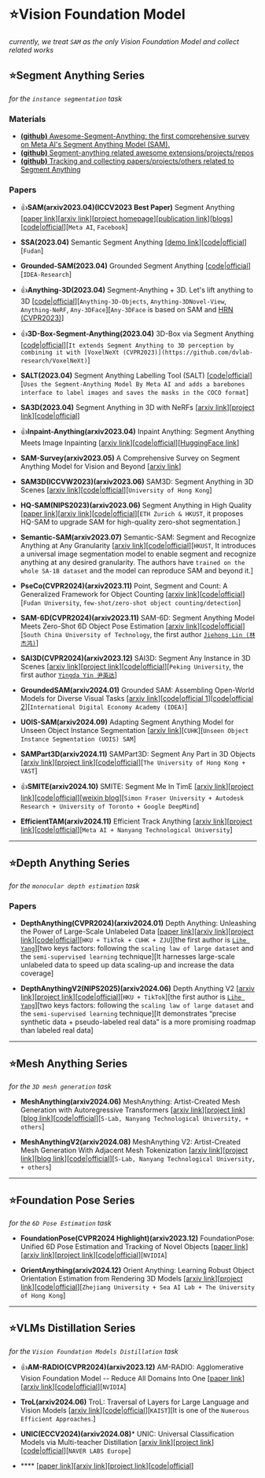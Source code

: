 # ⭐Vision Foundation Model
*currently, we treat `SAM` as the only Vision Foundation Model and collect related works*

## ⭐Segment Anything Series
*for the `instance segmentation` task*

### Materials

* [**(github)** Awesome-Segment-Anything: the first comprehensive survey on Meta AI's Segment Anything Model (SAM).](https://github.com/liliu-avril/Awesome-Segment-Anything)
* [**(github)** Segment-anything related awesome extensions/projects/repos](https://github.com/JerryX1110/awesome-segment-anything-extensions)
* [**(github)** Tracking and collecting papers/projects/others related to Segment Anything](https://github.com/Hedlen/awesome-segment-anything)

### Papers

* 👍**SAM(arxiv2023.04)(ICCV2023 Best Paper)** Segment Anything [[paper link](https://openaccess.thecvf.com/content/ICCV2023/html/Kirillov_Segment_Anything_ICCV_2023_paper.html)][[arxiv link](https://arxiv.org/abs/2304.02643)][[project homepage](https://segment-anything.com/)][[publication link](https://ai.facebook.com/research/publications/segment-anything/)][[blogs](https://ai.facebook.com/blog/segment-anything-foundation-model-image-segmentation/)][[code|official](https://github.com/facebookresearch/segment-anything)][`Meta AI`, `Facebook`]

* **SSA(2023.04)** Semantic Segment Anything [[demo link](https://replicate.com/cjwbw/semantic-segment-anything)][[code|official](https://github.com/fudan-zvg/Semantic-Segment-Anything)][`Fudan`]

* **Grounded-SAM(2023.04)** Grounded Segment Anything [[code|official](https://github.com/IDEA-Research/Grounded-Segment-Anything)][`IDEA-Research`]

* 👍**Anything-3D(2023.04)** Segment-Anything + 3D. Let's lift anything to 3D [[code|official](https://github.com/Anything-of-anything/Anything-3D)][`Anything-3D-Objects`, `Anything-3DNovel-View`, `Anything-NeRF`, `Any-3DFace`][`Any-3DFace` is based on SAM and [HRN (CVPR2023)](https://younglbw.github.io/HRN-homepage/)]

* 👍**3D-Box-Segment-Anything(2023.04)** 3D-Box via Segment Anything [[code|official](https://github.com/dvlab-research/3D-Box-Segment-Anything)][`It extends Segment Anything to 3D perception by combining it with [VoxelNeXt (CVPR2023)](https://github.com/dvlab-research/VoxelNeXt)`]

* **SALT(2023.04)** Segment Anything Labelling Tool (SALT) [[code|official](https://github.com/anuragxel/salt)][`Uses the Segment-Anything Model By Meta AI and adds a barebones interface to label images and saves the masks in the COCO format`]

* **SA3D(2023.04)** Segment Anything in 3D with NeRFs [[arxiv link](https://arxiv.org/abs/2304.12308)][[project link](https://jumpat.github.io/SA3D/)][[code|official](https://github.com/Jumpat/SegmentAnythingin3D)]

* 👍**Inpaint-Anything(arxiv2023.04)** Inpaint Anything: Segment Anything Meets Image Inpainting [[arxiv link](https://arxiv.org/abs/2304.06790)][[code|official](https://github.com/geekyutao/Inpaint-Anything)][[HuggingFace link](https://huggingface.co/spaces/InpaintAI/Inpaint-Anything)]

* **SAM-Survey(arxiv2023.05)** A Comprehensive Survey on Segment Anything Model for Vision and Beyond [[arxiv link](https://arxiv.org/abs/2305.08196)]

* **SAM3D(ICCVW2023)(arxiv2023.06)** SAM3D: Segment Anything in 3D Scenes [[arxiv link](https://arxiv.org/abs/2306.03908)][[code|official](https://github.com/Pointcept/SegmentAnything3D)][`University of Hong Kong`]

* **HQ-SAM(NIPS2023)(arxiv2023.06)** Segment Anything in High Quality [[paper link](https://proceedings.neurips.cc/paper_files/paper/2023/hash/5f828e38160f31935cfe9f67503ad17c-Abstract-Conference.html)][[arxiv link](https://arxiv.org/abs/2306.01567)][[code|official](https://github.com/SysCV/SAM-HQ)][`ETH Zurich & HKUST`, it proposes HQ-SAM to upgrade SAM for high-quality zero-shot segmentation.]

* **Semantic-SAM(arxiv2023.07)** Semantic-SAM: Segment and Recognize Anything at Any Granularity [[arxiv link](https://arxiv.org/abs/2307.04767)][[code|official](https://github.com/UX-Decoder/Semantic-SAM)][`HKUST`,  It introduces a universal image segmentation model to enable segment and recognize anything at any desired granularity. The authors have `trained on the whole SA-1B dataset` and the model can reproduce SAM and beyond it.]

* **PseCo(CVPR2024)(arxiv2023.11)** Point, Segment and Count: A Generalized Framework for Object Counting [[arxiv link](https://arxiv.org/abs/2311.12386)][[code|official](https://github.com/Hzzone/PseCo)][`Fudan University`, `few-shot/zero-shot object counting/detection`]

* **SAM-6D(CVPR2024)(arxiv2023.11)** SAM-6D: Segment Anything Model Meets Zero-Shot 6D Object Pose Estimation [[arxiv link](https://arxiv.org/abs/2311.15707)][[code|official](https://github.com/JiehongLin/SAM-6D)][`South China University of Technology`, the first author [`Jiehong Lin (林杰鸿)`](https://jiehonglin.github.io/)]

* **SAI3D(CVPR2024)(arxiv2023.12)** SAI3D: Segment Any Instance in 3D Scenes [[arxiv link](https://arxiv.org/abs/2312.11557)][[project link](https://yd-yin.github.io/SAI3D/)][[code|official](https://github.com/yd-yin/SAI3D)][`Peking University`, the first author [`Yingda Yin 尹英达`](https://yd-yin.github.io/)]

* **GroundedSAM(arxiv2024.01)** Grounded SAM: Assembling Open-World Models for Diverse Visual Tasks [[arxiv link](https://arxiv.org/abs/2401.14159)][[code|official 1](https://github.com/IDEA-Research/Grounded-SAM-2)][[code|official 2](https://github.com/IDEA-Research/Grounded-Segment-Anything)][`International Digital Economy Academy (IDEA)`]

* **UOIS-SAM(arxiv2024.09)** Adapting Segment Anything Model for Unseen Object Instance Segmentation [[arxiv link](https://arxiv.org/abs/2409.15481)][`CUHK`][`Unseen Object Instance Segmentation (UOIS) SAM`]

* **SAMPart3D(arxiv2024.11)** SAMPart3D: Segment Any Part in 3D Objects [[arxiv link](https://arxiv.org/abs/2411.07184)][[project link](https://yhyang-myron.github.io/SAMPart3D-website/)][[code|official](https://github.com/Pointcept/SAMPart3D)][`The University of Hong Kong + VAST`]

* 👍**SMITE(arxiv2024.10)** SMITE: Segment Me In TimE [[arxiv link](https://arxiv.org/abs/2410.18538)][[project link](https://segment-me-in-time.github.io/)][[code|official](https://github.com/alimohammadiamirhossein/smite/)][[weixin blog](https://mp.weixin.qq.com/s/b2b6NxyaVpjGO8_pgL7KFA)][`Simon Fraser University + Autodesk Research + University of Toronto + Google DeepMind`]

* **EfficientTAM(arxiv2024.11)** Efficient Track Anything [[arxiv link](https://arxiv.org/abs/2411.18933)][[project link](https://yformer.github.io/efficient-track-anything/)][[code|official](https://github.com/yformer/EfficientTAM)][`Meta AI + Nanyang Technological University`]



***

## ⭐Depth Anything Series
*for the `monocular depth estimation` task*

### Papers

* **DepthAnything(CVPR2024)(arxiv2024.01)** Depth Anything: Unleashing the Power of Large-Scale Unlabeled Data [[paper link](https://openaccess.thecvf.com/content/CVPR2024/html/Yang_Depth_Anything_Unleashing_the_Power_of_Large-Scale_Unlabeled_Data_CVPR_2024_paper.html)][[arxiv link](https://arxiv.org/abs/2401.10891)][[project link](https://depth-anything.github.io/)][[code|official](https://github.com/LiheYoung/Depth-Anything)][`HKU + TikTok + CUHK + ZJU`][the first author is [`Lihe Yang`](https://liheyoung.github.io/)][two keys factors: following the `scaling law of large dataset` and the `semi-supervised learning` technique][It harnesses large-scale unlabeled data to speed up data scaling-up and increase the data coverage]
  
* **DepthAnythingV2(NIPS2025)(arxiv2024.06)** Depth Anything V2 [[arxiv link](https://arxiv.org/abs/2406.09414)][[project link](https://depth-anything-v2.github.io/)][[code|official](https://github.com/DepthAnything/Depth-Anything-V2)][`HKU + TikTok`][the first author is [`Lihe Yang`](https://liheyoung.github.io/)][two keys factors: following the `scaling law of large dataset` and the `semi-supervised learning` technique][It demonstrates “precise synthetic data + pseudo-labeled real data” is a more promising roadmap than labeled real data]


***

## ⭐Mesh Anything Series
*for the `3D mesh generation` task*

* **MeshAnything(arxiv2024.06)** MeshAnything: Artist-Created Mesh Generation with Autoregressive Transformers [[arxiv link](https://arxiv.org/abs/2406.10163)][[project link](https://buaacyw.github.io/mesh-anything/)][[blog link](https://zhuanlan.zhihu.com/p/706166825)][[code|official](https://github.com/buaacyw/MeshAnything)][`S-Lab, Nanyang Technological University, + others`]

* **MeshAnythingV2(arxiv2024.08)** MeshAnything V2: Artist-Created Mesh Generation With Adjacent Mesh Tokenization [[arxiv link](https://arxiv.org/abs/2408.02555)][[project link](https://buaacyw.github.io/meshanything-v2/)][[blog link](https://baijiahao.baidu.com/s?id=1807065134602050319)][[code|official](https://github.com/buaacyw/MeshAnythingV2)][`S-Lab, Nanyang Technological University, + others`]

***

## ⭐Foundation Pose Series
*for the `6D Pose Estimation` task*

* **FoundationPose(CVPR2024 Highlight)(arxiv2023.12)** FoundationPose: Unified 6D Pose Estimation and Tracking of Novel Objects [[paper link](https://openaccess.thecvf.com/content/CVPR2024/html/Wen_FoundationPose_Unified_6D_Pose_Estimation_and_Tracking_of_Novel_Objects_CVPR_2024_paper.html)][[arxiv link](https://arxiv.org/abs/2312.08344)][[project link](https://nvlabs.github.io/FoundationPose/)][[code|official](https://github.com/NVlabs/FoundationPose)][`NVIDIA`]

* **OrientAnything(arxiv2024.12)** Orient Anything: Learning Robust Object Orientation Estimation from Rendering 3D Models [[arxiv link](https://arxiv.org/abs/2412.18605)][[project link](https://orient-anything.github.io/)][[code|official](https://github.com/SpatialVision/Orient-Anything)][`Zhejiang University + Sea AI Lab + The University of Hong Kong`]

***

## ⭐VLMs Distillation Series
*for the `Vision Foundation Models Distillation` task*

* 👍**AM-RADIO(CVPR2024)(arxiv2023.12)** AM-RADIO: Agglomerative Vision Foundation Model -- Reduce All Domains Into One [[paper link](http://openaccess.thecvf.com/content/CVPR2024/html/Ranzinger_AM-RADIO_Agglomerative_Vision_Foundation_Model_Reduce_All_Domains_Into_One_CVPR_2024_paper.html)][[arxiv link](https://arxiv.org/abs/2312.06709)][[code|official](https://github.com/NVlabs/RADIO)][`NVIDIA`]

* **TroL(arxiv2024.06)** TroL: Traversal of Layers for Large Language and Vision Models [[arxiv link](https://arxiv.org/abs/2406.12246)][[code|official](https://github.com/ByungKwanLee/TroL)][`KAIST`][It is one of the `Numerous Efficient Approaches`.]

* **UNIC(ECCV2024)(arxiv2024.08)*** UNIC: Universal Classification Models via Multi-teacher Distillation [[arxiv link](https://arxiv.org/abs/2408.05088)][[project link](https://europe.naverlabs.com/research/publications-enhanced/unic-universal-classification-models-via-multi-teacher-distillation/)][[code|official](https://github.com/naver/unic)][`NAVER LABS Europe`]

* **** [[paper link]()][[arxiv link]()][[project link]()][[code|official]()]
